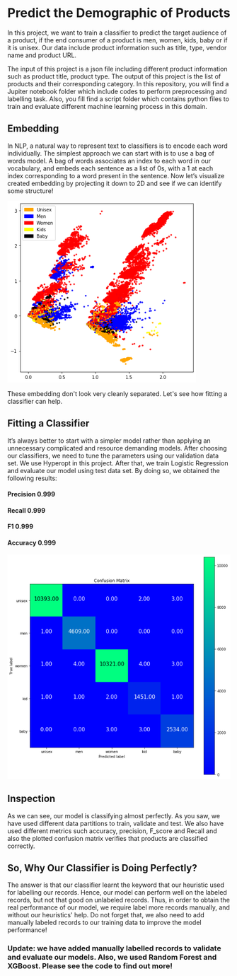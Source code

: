 # Predict the Demographic of Products

In this project, we want to train a classifier to predict the target audience of a product, if the end consumer of a product is men, women, kids, baby or if it is unisex.
Our data include product information such as title, type, vendor name and product URL. 

The input of this project is a json file including different product information such as product title, product type. The output of this project is the list of products and their corresponding category.
In this repository, you will find a Jupiter notebook folder which include codes to perform preprocessing and labelling task.
Also, you fill find a script folder which contains python files to train and evaluate different machine learning process in this domain.



## Embedding

In NLP, a natural way to represent text to classifiers is to encode each word individually.
The simplest approach we can start with is to use a bag of words model. A bag of words associates an index to each word in our vocabulary, and embeds each sentence as a list of 0s, with a 1 at each index corresponding to a word present in the sentence. Now let’s visualize created embedding by projecting it down to 2D and see if we can identify some structure!



![image.png](figs/output_34_0.png)


These embedding don't look very cleanly separated. Let's see how fitting a classifier can help.


## Fitting a Classifier


It’s always better to start with a simpler model rather than applying an unnecessary complicated and resource demanding models. 
After choosing our classifiers, we need to tune the parameters using our validation data set. We use Hyperopt in this project. After that, we train Logistic Regression and evaluate our model using test data set. By doing so, we obtained the following results:

#### Precision 	0.999      
#### Recall 		0.999   
#### F1 	   	    0.999  
#### Accuracy 	0.999


![image.png](figs/output_41_1.png)

 

## Inspection
As we can see, our model is classifying almost perfectly. As you saw, we have used different data partitions to train, validate and test. We also have used different metrics such accuracy, precision, F_score and Recall and also the plotted confusion matrix verifies that products are classified correctly.


## So, Why Our Classifier is Doing Perfectly?

The answer is that our classifier learnt the keyword that our heuristic used for labelling our records. Hence, our model can perform well on the labeled records, but not that good on unlabeled records. Thus, in order to obtain the real performance of our model, we require label more records manually, and without our heuristics' help.
Do not forget that, we also need to add manually labeled records to our training data to improve the model performance!




### Update: we have added manually labelled records to validate and evaluate our models. Also, we used Random Forest and XGBoost. Please see the code to find out more! 


```python

```
